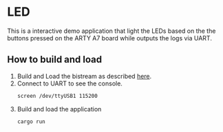 # LED

This is a interactive demo application that light the LEDs based on the the buttons pressed on the ARTY A7 board while outputs the logs via UART.

## How to build and load
1. Build and Load the bistream as described [here](../../../../README.md#building-fpga-bitstream).
2. Connect to UART to see the console.
    ```sh
    screen /dev/ttyUSB1 115200
    ```
3. Build and load the application
    ```
    cargo run
    ```